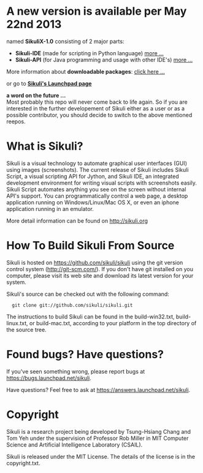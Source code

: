 A new version is available per May 22nd 2013 
=====
named **SikuliX-1.0** consisting of 2 major parts:
 - **Sikuli-IDE** (made for scripting in Python language) [more ...](https://github.com/RaiMan/SikuliX-IDE)
 - **Sikuli-API** (for Java programming and usage with other IDE's) [more ...](https://github.com/RaiMan/SikuliX-API)

More information about **downloadable packages**: [click here ...](http://www.sikuli.org/download.html)

or go to [**Sikuli's Launchpad page**](https://launchpad.net/sikuli)

**a word on the future ...**<br />
Most probably this repo will never come back to life again. So if you are interested in the further developement of Sikuli either as a user or as a possible contributor, you should decide to switch to the above mentioned reepos. 

What is Sikuli?
===============

Sikuli is a visual technology to automate graphical user interfaces (GUI)
using images (screenshots). The current release of Sikuli includes Sikuli
Script, a visual scripting API for Jython, and Sikuli IDE, an integrated
development environment for writing visual scripts with screenshots easily.
Sikuli Script automates anything you see on the screen without
internal API's support. You can programmatically control a web page, a
desktop application running on Windows/Linux/Mac OS X, or even an
iphone application running in an emulator.

More detail information can be found on http://sikuli.org

How To Build Sikuli From Source
===============================

Sikuli is hosted on https://github.com/sikuli/sikuli using the git version
control system (http://git-scm.com/). If you don't have git
installed on you computer, please visit its web site and download its
latest version for your system.

Sikuli's source can be checked out with the following command:

      git clone git://github.com/sikuli/sikuli.git

The instructions to build Sikuli can be found in the build-win32.txt,
build-linux.txt, or build-mac.txt, according to your platform in
the top directory of the source tree.

Found bugs? Have questions?
===========================

If you've seen something wrong, please report bugs at https://bugs.launchpad.net/sikuli.

Have questions? Feel free to ask at https://answers.launchpad.net/sikuli.



Copyright
=========

Sikuli is a research project being developed by Tsung-Hsiang Chang and Tom Yeh
under the supervision of Professor Rob Miller in MIT Computer Science and
Artificial Intelligence Laboratory (CSAIL).

Sikuli is released under the MIT License. The details of the license
is in the copyright.txt.
